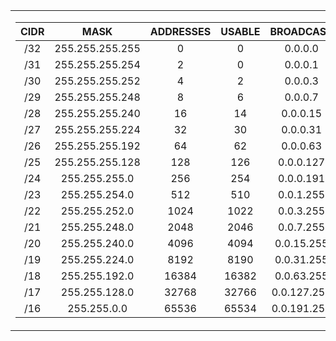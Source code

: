 <table align="center">
<tr><td>

|     CIDR    |       MASK      |  ADDRESSES  |    USABLE   |  BROADCAST  |
|:-----------:|:---------------:|:-----------:|:-----------:|:-----------:|
|     /32     | 255.255.255.255 |      0      |      0      |   0.0.0.0   |
|     /31     | 255.255.255.254 |      2      |      0      |   0.0.0.1   |
|     /30     | 255.255.255.252 |      4      |      2      |   0.0.0.3   |
|     /29     | 255.255.255.248 |      8      |      6      |   0.0.0.7   |
|     /28     | 255.255.255.240 |      16     |      14     |   0.0.0.15  |
|     /27     | 255.255.255.224 |      32     |      30     |   0.0.0.31  |
|     /26     | 255.255.255.192 |      64     |      62     |   0.0.0.63  |
|     /25     | 255.255.255.128 |     128     |     126     |  0.0.0.127  |
|     /24     |  255.255.255.0  |     256     |     254     |  0.0.0.191  |
|     /23     |  255.255.254.0  |     512     |     510     |  0.0.1.255  |
|     /22     |  255.255.252.0  |     1024    |     1022    |  0.0.3.255  |
|     /21     |  255.255.248.0  |     2048    |     2046    |  0.0.7.255  |
|     /20     |  255.255.240.0  |     4096    |     4094    |  0.0.15.255 |
|     /19     |  255.255.224.0  |     8192    |     8190    |  0.0.31.255 |
|     /18     |  255.255.192.0  |    16384    |    16382    |  0.0.63.255 |
|     /17     |  255.255.128.0  |    32768    |    32766    | 0.0.127.255 |
|     /16     |   255.255.0.0   |    65536    |    65534    | 0.0.191.255 |

</td></tr></table>
